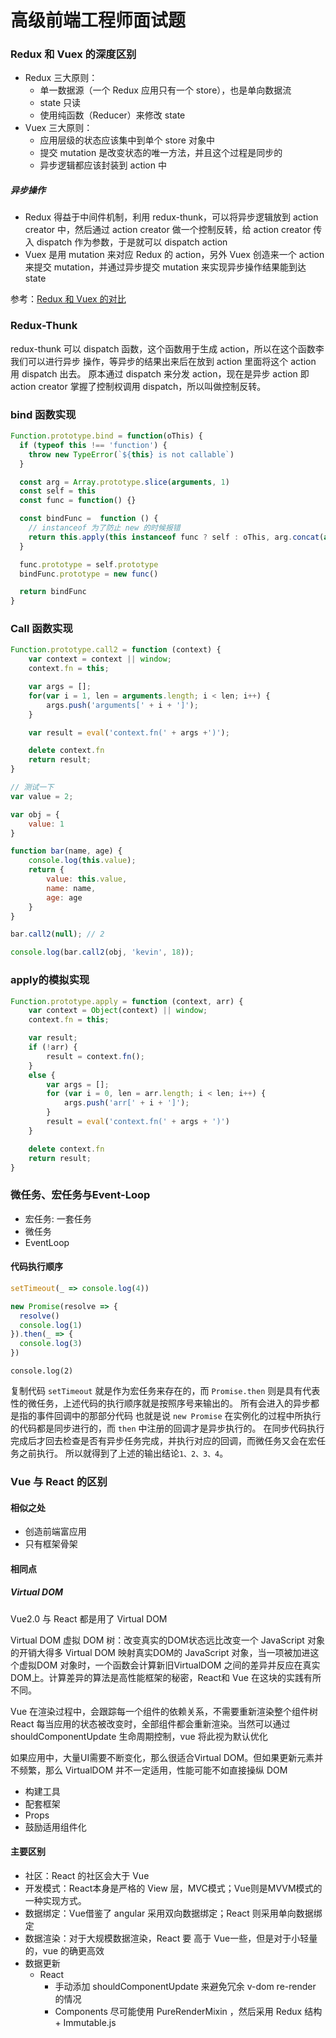 # 高级前端工程师面试题

### Redux 和 Vuex 的深度区别

- Redux 三大原则：
    - 单一数据源（一个 Redux 应用只有一个 store），也是单向数据流 
    - state 只读
    - 使用纯函数（Reducer）来修改 state
- Vuex 三大原则：
    - 应用层级的状态应该集中到单个 store 对象中
    - 提交 mutation 是改变状态的唯一方法，并且这个过程是同步的
    - 异步逻辑都应该封装到 action 中

##### 异步操作

- Redux 得益于中间件机制，利用 redux-thunk，可以将异步逻辑放到 action creator 中，然后通过 action creator 做一个控制反转，给 action creator 传入 dispatch 作为参数，于是就可以 dispatch action   
- Vuex 是用 mutation 来对应 Redux 的 action，另外 Vuex 创造来一个 action 来提交 mutation，并通过异步提交 mutation 来实现异步操作结果能到达 state

参考：[Redux 和 Vuex 的对比](https://juejin.im/post/5d6a6997e51d4561a54b69f6)

### Redux-Thunk

redux-thunk 可以 dispatch 函数，这个函数用于生成 action，所以在这个函数李 我们可以进行异步 操作，等异步的结果出来后在放到 action 里面将这个 action 用 dispatch 出去。
原本通过 dispatch 来分发 action，现在是异步 action 即 action creator 掌握了控制权调用 dispatch，所以叫做控制反转。

### bind 函数实现

```js
Function.prototype.bind = function(oThis) {
  if (typeof this !== 'function') {
    throw new TypeError(`${this} is not callable`)
  }

  const arg = Array.prototype.slice(arguments, 1)
  const self = this
  const func = function() {}

  const bindFunc =  function () {
    // instanceof 为了防止 new 的时候报错
    return this.apply(this instanceof func ? self : oThis, arg.concat(arguments))
  }

  func.prototype = self.prototype
  bindFunc.prototype = new func()

  return bindFunc
}
```

### Call 函数实现
 
```js
Function.prototype.call2 = function (context) {
    var context = context || window;
    context.fn = this;

    var args = [];
    for(var i = 1, len = arguments.length; i < len; i++) {
        args.push('arguments[' + i + ']');
    }

    var result = eval('context.fn(' + args +')');

    delete context.fn
    return result;
}

// 测试一下
var value = 2;

var obj = {
    value: 1
}

function bar(name, age) {
    console.log(this.value);
    return {
        value: this.value,
        name: name,
        age: age
    }
}

bar.call2(null); // 2

console.log(bar.call2(obj, 'kevin', 18));
```

### apply的模拟实现

```js
Function.prototype.apply = function (context, arr) {
    var context = Object(context) || window;
    context.fn = this;

    var result;
    if (!arr) {
        result = context.fn();
    }
    else {
        var args = [];
        for (var i = 0, len = arr.length; i < len; i++) {
            args.push('arr[' + i + ']');
        }
        result = eval('context.fn(' + args + ')')
    }

    delete context.fn
    return result;
}
```

### 微任务、宏任务与Event-Loop

- 宏任务: 一套任务
- 微任务
- EventLoop

#### 代码执行顺序

```js
setTimeout(_ => console.log(4))

new Promise(resolve => {
  resolve()
  console.log(1)
}).then(_ => {
  console.log(3)
})
```

`console.log(2)`

复制代码 `setTimeout` 就是作为宏任务来存在的，而 `Promise.then` 则是具有代表性的微任务，上述代码的执行顺序就是按照序号来输出的。
所有会进入的异步都是指的事件回调中的那部分代码
也就是说 `new Promise` 在实例化的过程中所执行的代码都是同步进行的，而 `then` 中注册的回调才是异步执行的。
在同步代码执行完成后才回去检查是否有异步任务完成，并执行对应的回调，而微任务又会在宏任务之前执行。
所以就得到了上述的输出结论`1、2、3、4`。

### Vue 与 React 的区别

#### 相似之处

- 创造前端富应用
- 只有框架骨架

#### 相同点

##### Virtual DOM

Vue2.0 与 React 都是用了 Virtual DOM

Virtual DOM 虚拟 DOM 树：改变真实的DOM状态远比改变一个 JavaScript 对象的开销大得多
Virtual DOM 映射真实DOM的 JavaScript 对象，当一项被加进这个虚拟DOM 对象时，一个函数会计算新旧VirtualDOM 之间的差异并反应在真实DOM上。计算差异的算法是高性能框架的秘密，React和 Vue 在这块的实践有所不同。

Vue 在渲染过程中，会跟踪每一个组件的依赖关系，不需要重新渲染整个组件树
React 每当应用的状态被改变时，全部组件都会重新渲染。当然可以通过 shouldComponentUpdate 生命周期控制，vue 将此视为默认优化

如果应用中，大量UI需要不断变化，那么很适合Virtual DOM。但如果更新元素并不频繁，那么 VirtualDOM 并不一定适用，性能可能不如直接操纵 DOM

- 构建工具
- 配套框架
- Props
- 鼓励适用组件化

#### 主要区别

- 社区：React 的社区会大于 Vue
- 开发模式：React本身是严格的 View 层，MVC模式；Vue则是MVVM模式的一种实现方式。
- 数据绑定：Vue借鉴了 angular 采用双向数据绑定；React 则采用单向数据绑定
- 数据渲染：对于大规模数据渲染，React 要 高于 Vue一些，但是对于小轻量的，vue 的确更高效
- 数据更新
    - React
        - 手动添加 shouldComponentUpdate 来避免冗余 v-dom re-render 的情况
        - Components 尽可能使用 PureRenderMixin ，然后采用 Redux 结构 + Immutable.js
        


